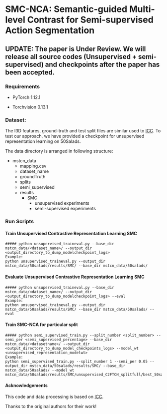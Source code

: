 # SMC-NCA: Semantic-guided Multi-level Contrast for Semi-supervised Action Segmentation

## UPDATE: The paper is Under Review. We will release all source codes (Unsupervised + semi-supervised) and checkpoints after the paper has been accepted.


### Requirements
* PyTorch 1.12.1

* Torchvision 0.13.1



### Dataset:

The I3D features, ground-truth and test split files are similar used to [ICC](https://github.com/dipika-singhania/ICC-Semi-Supervised-TAS). To test our approach, we have provided a checkpoint for unsupervised representation learning on 50Salads.

The data directory is arranged in following structure:

- mstcn_data
   - mapping.csv
   - dataset_name
   - groundTruth
   - splits
   - semi_supervised 
   - results
        - SMC
            - unsupervised experiments
            - semi-supervised experiments

### Run Scripts

#### Train Unsupervised Contrastive Representation Learning SMC
    ##### python unsupervised_traineval.py --base_dir mstcn_data/<dataset_name>/ --output_dir <output_directory_to_dump_modelcheckpoint_logs>
    Example:
    python unsupervised_traineval.py --output_dir mstcn_data/50salads/results/SMC/ --base_dir mstcn_data/50salads/


#### Evaluate Unsupervised Contrastive Representation Learning SMC
    ##### python unsupervised_traineval.py --base_dir mstcn_data/<dataset_name>/ --output_dir <output_directory_to_dump_modelcheckpoint_logs> --eval
    Example:
    python unsupervised_traineval.py --output_dir mstcn_data/50salads/results/SMC/ --base_dir mstcn_data/50salads/ --eval

#### Train SMC-NCA for particular split
    ##### python semi_supervised_train.py --split_number <split_number> --semi_per <semi_supervised_percentage> --base_dir mstcn_data/<datasetname>/ --output_dir <output_directory_to_dump_model_checkpoints_logs> --model_wt <unsupervised_representation_modelwt> 
    Example:
    python semi_supervised_train.py --split_number 1 --semi_per 0.05 --output_dir mstcn_data/50salads/results/SMC/ --base_dir mstcn_data/50salads/ --model_wt mstcn_data/50salads/results/SMC/unsupervised_C2FTCN_splitfull/best_50salads_c2f_tcn.wt 


#### Acknowledgements
This code and data processing is based on [ICC](https://github.com/dipika-singhania/ICC-Semi-Supervised-TAS). 

Thanks to the original authors for their work!